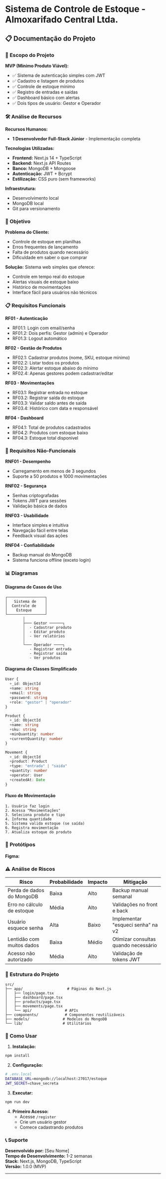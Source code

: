 # Sistema de Controle de Estoque - Almoxarifado Central Ltda.

## 📋 Documentação do Projeto

### 🎯 **Escopo do Projeto**

**MVP (Mínimo Produto Viável):**
- ✅ Sistema de autenticação simples com JWT
- ✅ Cadastro e listagem de produtos
- ✅ Controle de estoque mínimo
- ✅ Registro de entradas e saídas
- ✅ Dashboard básico com alertas
- ✅ Dois tipos de usuário: Gestor e Operador

### 🛠 **Análise de Recursos**

**Recursos Humanos:**
- **1 Desenvolvedor Full-Stack Júnior** - Implementação completa

**Tecnologias Utilizadas:**
- **Frontend:** Next.js 14 + TypeScript
- **Backend:** Next.js API Routes
- **Banco:** MongoDB + Mongoose
- **Autenticação:** JWT + Bcrypt
- **Estilização:** CSS puro (sem frameworks)

**Infraestrutura:**
- Desenvolvimento local
- MongoDB local
- Git para versionamento

### 🎯 **Objetivo**

**Problema do Cliente:**
- Controle de estoque em planilhas
- Erros frequentes de lançamento
- Falta de produtos quando necessário
- Dificuldade em saber o que comprar

**Solução:**
Sistema web simples que oferece:
- Controle em tempo real do estoque
- Alertas visuais de estoque baixo
- Histórico de movimentações
- Interface fácil para usuários não técnicos

### 📋 **Requisitos Funcionais**

**RF01 - Autenticação**
- RF01.1: Login com email/senha
- RF01.2: Dois perfis: Gestor (admin) e Operador
- RF01.3: Logout automático

**RF02 - Gestão de Produtos**
- RF02.1: Cadastrar produtos (nome, SKU, estoque mínimo)
- RF02.2: Listar todos os produtos
- RF02.3: Alertar estoque abaixo do mínimo
- RF02.4: Apenas gestores podem cadastrar/editar

**RF03 - Movimentações**
- RF03.1: Registrar entrada no estoque
- RF03.2: Registrar saída do estoque
- RF03.3: Validar saldo antes de saída
- RF03.4: Histórico com data e responsável

**RF04 - Dashboard**
- RF04.1: Total de produtos cadastrados
- RF04.2: Produtos com estoque baixo
- RF04.3: Estoque total disponível

### 🚀 **Requisitos Não-Funcionais**

**RNF01 - Desempenho**
- Carregamento em menos de 3 segundos
- Suporte a 50 produtos e 1000 movimentações

**RNF02 - Segurança**
- Senhas criptografadas
- Tokens JWT para sessões
- Validação básica de dados

**RNF03 - Usabilidade**
- Interface simples e intuitiva
- Navegação fácil entre telas
- Feedback visual das ações

**RNF04 - Confiabilidade**
- Backup manual do MongoDB
- Sistema funciona offline (exceto login)

### 📊 **Diagramas**

#### Diagrama de Casos de Uso
```
┌─────────────────┐
│   Sistema de    │
│  Controle de    │
│    Estoque      │
└─────────────────┘
        │
        ├─── Gestor ──────┐
        │  - Cadastrar produto
        │  - Editar produto
        │  - Ver relatórios
        │
        └─── Operador ────┐
           - Registrar entrada
           - Registrar saída
           - Ver produtos
```

#### Diagrama de Classes Simplificado
```typescript
User {
  +_id: ObjectId
  +name: string
  +email: string
  +password: string
  +role: "gestor" | "operador"
}

Product {
  +_id: ObjectId
  +name: string
  +sku: string
  +minQuantity: number
  +currentQuantity: number
}

Movement {
  +_id: ObjectId
  +product: Product
  +type: "entrada" | "saida"
  +quantity: number
  +operator: User
  +createdAt: Date
}
```

#### Fluxo de Movimentação
```
1. Usuário faz login
2. Acessa "Movimentações"
3. Seleciona produto e tipo
4. Informa quantidade
5. Sistema valida estoque (se saída)
6. Registra movimentação
7. Atualiza estoque do produto
```

### 🎨 **Protótipos**

#### Figma:

### ⚠️ **Análise de Riscos**

| Risco | Probabilidade | Impacto | Mitigação |
|-------|---------------|---------|-----------|
| Perda de dados do MongoDB | Baixa | Alto | Backup manual semanal |
| Erro no cálculo de estoque | Média | Alto | Validações no front e back |
| Usuário esquece senha | Alta | Baixo | Implementar "esqueci senha" na v2 |
| Lentidão com muitos dados | Baixa | Médio | Otimizar consultas quando necessário |
| Acesso não autorizado | Média | Alto | Validação de tokens JWT |

### 📁 **Estrutura do Projeto**
```
src/
├── app/                    # Páginas do Next.js
│   ├── login/page.tsx
│   ├── dashboard/page.tsx
│   ├── products/page.tsx
│   ├── movements/page.tsx
│   └── api/               # APIs
├── components/            # Componentes reutilizáveis
├── models/               # Modelos do MongoDB
└── lib/                  # Utilitários
```

### 🚀 **Como Usar**

1. **Instalação:**
```bash
npm install
```

2. **Configuração:**
```bash
# .env.local
DATABASE_URL=mongodb://localhost:27017/estoque
JWT_SECRET=chave_secreta
```

3. **Executar:**
```bash
npm run dev
```

4. **Primeiro Acesso:**
   - Acesse `/register`
   - Crie um usuário gestor
   - Comece cadastrando produtos

### 📞 **Suporte**

**Desenvolvido por:** [Seu Nome]  
**Tempo de Desenvolvimento:** 1-2 semanas  
**Stack:** Next.js, MongoDB, TypeScript  
**Versão:** 1.0.0 (MVP)

---
